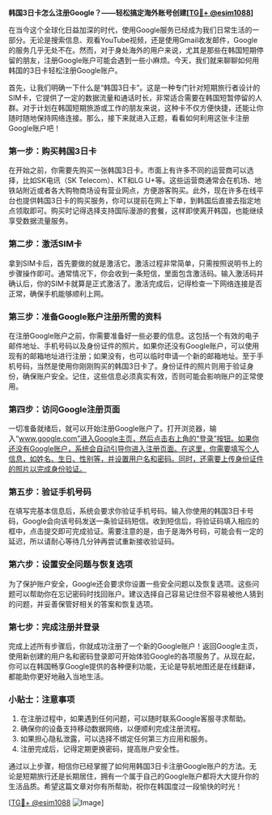 **韩国3日卡怎么注册Google？——轻松搞定海外账号创建[[TG💪+ @esim1088](https://t.me/s/esim1088)]**

在当今这个全球化日益加深的时代，使用Google服务已经成为我们日常生活的一部分。无论是搜索信息、观看YouTube视频，还是使用Gmail收发邮件，Google的服务几乎无处不在。然而，对于身处海外的用户来说，尤其是那些在韩国短期停留的朋友，注册Google账户可能会遇到一些小麻烦。今天，我们就来聊聊如何用韩国的3日卡轻松注册Google账户。

首先，让我们明确一下什么是“韩国3日卡”。这是一种专门针对短期旅行者设计的SIM卡，它提供了一定的数据流量和通话时长，非常适合需要在韩国短暂停留的人群。对于计划在韩国短期旅游或工作的朋友来说，这种卡不仅方便快捷，还能让你随时随地保持网络连接。那么，接下来就进入正题，看看如何利用这张卡注册Google账户吧！

### **第一步：购买韩国3日卡**
在开始之前，你需要先购买一张韩国3日卡。市面上有许多不同的运营商可以选择，比如SK电讯（SK Telecom）、KT和LG U+等。这些运营商通常会在机场、地铁站附近或者各大购物商场设有营业网点，方便游客购买。此外，现在许多在线平台也提供韩国3日卡的购买服务，你可以提前在网上下单，到韩国后直接去指定地点领取即可。购买时记得选择支持国际漫游的套餐，这样即使离开韩国，也能继续享受数据流量服务。

### **第二步：激活SIM卡**
拿到SIM卡后，首先要做的就是激活它。激活过程非常简单，只需按照说明书上的步骤操作即可。通常情况下，你会收到一条短信，里面包含激活码。输入激活码并确认后，你的SIM卡就算是正式激活了。激活完成后，记得检查一下网络连接是否正常，确保手机能够顺利上网。

### **第三步：准备Google账户注册所需的资料**
在注册Google账户之前，你需要准备好一些必要的信息。这包括一个有效的电子邮件地址、手机号码以及身份证件的照片。如果你还没有Google账户，可以使用现有的邮箱地址进行注册；如果没有，也可以临时申请一个新的邮箱地址。至于手机号码，当然是使用你刚刚购买的韩国3日卡了。身份证件的照片则用于验证身份，确保账户安全。记住，这些信息必须真实有效，否则可能会影响账户的正常使用。

### **第四步：访问Google注册页面**
一切准备就绪后，就可以开始注册Google账户了。打开浏览器，输入“www.google.com”进入Google主页，然后点击右上角的“登录”按钮。如果你还没有Google账户，系统会自动引导你进入注册页面。在这里，你需要填写个人信息，如姓名、生日、性别等，并设置用户名和密码。同时，还需要上传身份证件的照片以完成身份验证。

### **第五步：验证手机号码**
在填写完基本信息后，系统会要求你验证手机号码。输入你使用的韩国3日卡号码，Google会向该号码发送一条验证码短信。收到短信后，将验证码填入相应的框中，点击提交即可完成验证。需要注意的是，由于是海外号码，可能会有一定的延迟，所以请耐心等待几分钟再尝试重新接收验证码。

### **第六步：设置安全问题与恢复选项**
为了保护账户安全，Google还会要求你设置一些安全问题以及恢复选项。这些问题可以帮助你在忘记密码时找回账户。建议选择自己容易记住但不容易被他人猜到的问题，并妥善保管好相关的答案和恢复选项。

### **第七步：完成注册并登录**
完成上述所有步骤后，你就成功注册了一个新的Google账户！返回Google主页，使用新创建的用户名和密码登录即可开始体验Google的各项服务了。从现在起，你可以在韩国畅享Google提供的各种便利功能，无论是导航地图还是在线翻译，都能助你更好地融入当地生活。

### **小贴士：注意事项**
1. 在注册过程中，如果遇到任何问题，可以随时联系Google客服寻求帮助。
2. 确保你的设备支持移动数据网络，以便顺利完成注册流程。
3. 如果担心隐私泄露，可以选择不绑定任何第三方应用和服务。
4. 注册完成后，记得定期更换密码，提高账户安全性。

通过以上步骤，相信你已经掌握了如何用韩国3日卡注册Google账户的方法。无论是短期旅行还是长期居住，拥有一个属于自己的Google账户都将大大提升你的生活品质。希望这篇文章对你有所帮助，祝你在韩国度过一段愉快的时光！

[[TG💪+ @esim1088](https://t.me/s/esim1088) ![Image](https://i.postimg.cc/4NQfJmqS/Snipaste-2025-05-13-00-14-12.png)]